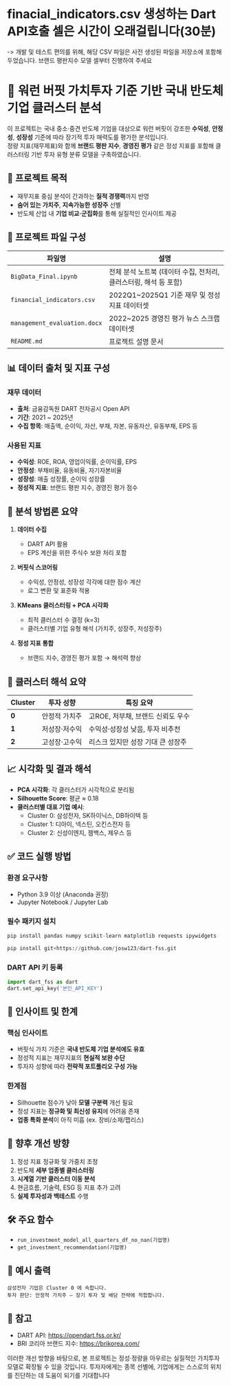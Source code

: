# finacial_indicators.csv 생성하는 Dart API호출 셀은 시간이 오래걸립니다(30분)
-> 개발 및 테스트 편의를 위해, 해당 CSV 파일은 사전 생성된 파일을 저장소에 포함해두었습니다. 브랜드 평판지수 모델 셀부터 진행하여 주세요

# 📘 워런 버핏 가치투자 기준 기반 국내 반도체 기업 클러스터 분석

이 프로젝트는 국내 중소·중견 반도체 기업을 대상으로 워런 버핏이 강조한 **수익성**, **안정성**, **성장성** 기준에 따라 장기적 투자 매력도를 평가한 분석입니다.  
정량 지표(재무제표)와 함께 **브랜드 평판 지수**, **경영진 평가** 같은 정성 지표를 포함해 클러스터링 기반 투자 유형 분류 모델을 구축하였습니다.

## 🎯 프로젝트 목적

- 재무지표 중심 분석이 간과하는 **질적 경쟁력**까지 반영
- **숨어 있는 가치주**, **지속가능한 성장주** 선별
- 반도체 산업 내 **기업 비교·군집화**를 통해 실질적인 인사이트 제공

## 📂 프로젝트 파일 구성

| 파일명                       | 설명                                                             |
| ---------------------------- | ---------------------------------------------------------------- |
| `BigData_Final.ipynb`        | 전체 분석 노트북 (데이터 수집, 전처리, 클러스터링, 해석 등 포함) |
| `financial_indicators.csv`   | 2022Q1~2025Q1 기준 재무 및 정성 지표 데이터셋                    |
| `management_evaluation.docx` | 2022~2025 경영진 평가 뉴스 스크랩 데이터셋                       |
| `README.md`                  | 프로젝트 설명 문서                                               |

## 📊 데이터 출처 및 지표 구성

### 재무 데이터

- **출처**: 금융감독원 DART 전자공시 Open API
- **기간**: 2021 ~ 2025년
- **수집 항목**: 매출액, 순이익, 자산, 부채, 자본, 유동자산, 유동부채, EPS 등

### 사용된 지표

- **수익성**: ROE, ROA, 영업이익률, 순이익률, EPS
- **안정성**: 부채비율, 유동비율, 자기자본비율
- **성장성**: 매출 성장률, 순이익 성장률
- **정성적 지표**: 브랜드 평판 지수, 경영진 평가 점수

## 🧠 분석 방법론 요약

1. **데이터 수집**

   - DART API 활용
   - EPS 계산을 위한 주식수 보완 처리 포함

2. **버핏식 스코어링**

   - 수익성, 안정성, 성장성 각각에 대한 점수 계산
   - 로그 변환 및 표준화 적용

3. **KMeans 클러스터링 + PCA 시각화**

   - 최적 클러스터 수 결정 (k=3)
   - 클러스터별 기업 유형 해석 (가치주, 성장주, 저성장주)

4. **정성 지표 통합**
   - 브랜드 지수, 경영진 평가 포함 → 해석력 향상

## 📌 클러스터 해석 요약

| Cluster | 투자 성향     | 특징 요약                         |
| ------- | ------------- | --------------------------------- |
| **0**   | 안정적 가치주 | 고ROE, 저부채, 브랜드 신뢰도 우수 |
| **1**   | 저성장·저수익 | 수익성·성장성 낮음, 투자 비추천   |
| **2**   | 고성장·고수익 | 리스크 있지만 성장 기대 큰 성장주 |

## 📈 시각화 및 결과 해석

- **PCA 시각화**: 각 클러스터가 시각적으로 분리됨
- **Silhouette Score**: 평균 ≈ 0.18
- **클러스터별 대표 기업 예시**:
  - Cluster 0: 삼성전자, SK하이닉스, DB하이텍 등
  - Cluster 1: 디아이, 넥스틴, 오킨스전자 등
  - Cluster 2: 신성이엔지, 젬백스, 제우스 등

## ✅ 코드 실행 방법

### 환경 요구사항

- Python 3.9 이상 (Anaconda 권장)
- Jupyter Notebook / Jupyter Lab

### 필수 패키지 설치

```python
pip install pandas numpy scikit-learn matplotlib requests ipywidgets

pip install git+https://github.com/josw123/dart-fss.git
```

### DART API 키 등록

```python
import dart_fss as dart
dart.set_api_key('본인_API_KEY')
```

## 🧭 인사이트 및 한계

### 핵심 인사이트

- 버핏식 가치 기준은 **국내 반도체 기업 분석에도 유효**
- 정성적 지표는 재무지표의 **현실적 보완 수단**
- 투자자 성향에 따라 **전략적 포트폴리오 구성 가능**

### 한계점

- Silhouette 점수가 낮아 **모델 구분력** 개선 필요
- 정성 지표는 **정규화 및 최신성 유지**에 어려움 존재
- **업종 특화 분석**이 아직 미흡 (ex. 장비/소재/팹리스)

## 🔮 향후 개선 방향

1. 정성 지표 정규화 및 가중치 조정
2. 반도체 **세부 업종별 클러스터링**
3. **시계열 기반 클러스터 이동 분석**
4. 현금흐름, 기술력, ESG 등 지표 추가 고려
5. **실제 투자성과 백테스트** 수행

## 🛠 주요 함수

- `run_investment_model_all_quarters_df_no_nan(기업명)`
- `get_investment_recommendation(기업명)`

## 📎 예시 출력

```text
삼성전자 기업은 Cluster 0 에 속합니다.
투자 판단: 안정적 가치주 – 장기 투자 및 배당 전략에 적합합니다.
```

## 👋 참고

- DART API: https://opendart.fss.or.kr/
- BRI 코리아 브랜드 지수: https://brikorea.com/

이러한 개선 방향을 바탕으로, 본 프로젝트는 정성·정량을 아우르는 실질적인 가치투자 모델로 확장될 수 있을 것입니다. 투자자에게는 종목 선별에, 기업에게는 스스로의 위치를 진단하는 데 도움이 되기를 기대합니다
